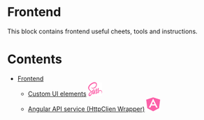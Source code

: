 # Frontend
This block contains frontend useful cheets, tools and instructions.

# Contents
- [Frontend](./README.md)
  - [Custom UI elements](./ui_elements.md) ![Sass](./../assets/icons/sass.svg)
  - [Angular API service (HttpClien Wrapper)](./ng_api_service.md) ![Angular](./../assets/icons/angular.svg)